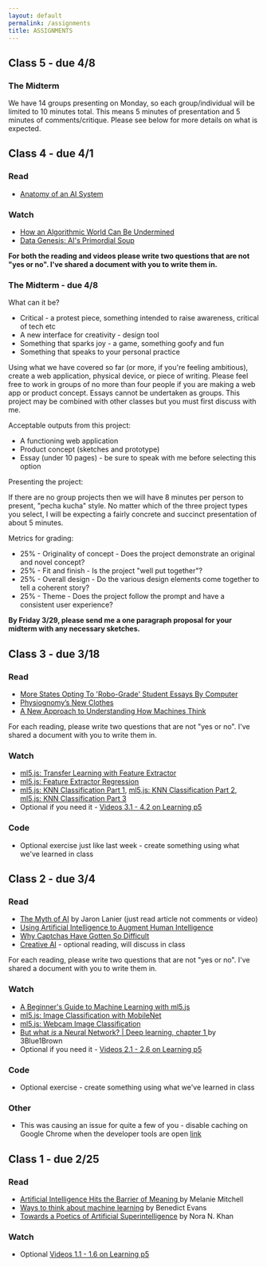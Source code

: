 ```yaml
---
layout: default
permalink: /assignments
title: ASSIGNMENTS
---
```


## Class 5 - due 4/8

### The Midterm

We have 14 groups presenting on Monday, so each group/individual will be limited to 10 minutes total. This means 5 minutes of presentation and 5 minutes of comments/critique. Please see below for more details on what is expected.


## Class 4 - due 4/1

### Read
* [Anatomy of an AI System](https://anatomyof.ai/)

### Watch
* [How an Algorithmic World Can Be Undermined](https://youtu.be/NTl0yyPqf3E)
* [Data Genesis: AI's Primordial Soup](https://vimeo.com/287094149)

**For both the reading and videos please write two questions that are not "yes or no". I've shared a document with you to write them in.**

### The Midterm - due 4/8

What can it be?

* Critical - a protest piece, something intended to raise awareness, critical of tech etc
* A new interface for creativity - design tool 
* Something that sparks joy - a game, something goofy and fun
* Something that speaks to your personal practice


Using what we have covered so far (or more, if you're feeling ambitious), create a web application, physical device, or piece of writing. Please feel free to work in groups of no more than four people if you are making a web app or product concept. Essays cannot be undertaken as groups. This project may be combined with other classes but you must first discuss with me. 

Acceptable outputs from this project:
* A functioning web application
* Product concept (sketches and prototype)
* Essay (under 10 pages) - be sure to speak with me before selecting this option

Presenting the project: 

If there are no group projects then we will have 8 minutes per person to present, "pecha kucha" style. No matter which of the three project types you select, I will be expecting a fairly concrete and succinct presentation of about 5 minutes.

Metrics for grading:
* 25% - Originality of concept - Does the project demonstrate an original and novel concept?
* 25% - Fit and finish - Is the project "well put together"?
* 25% - Overall design - Do the various design elements come together to tell a coherent story?
* 25% - Theme - Does the project follow the prompt and have a consistent user experience?

**By Friday 3/29, please send me a one paragraph proposal for your midterm with any necessary sketches.**


## Class 3 - due 3/18

### Read

* [More States Opting To 'Robo-Grade' Student Essays By Computer](https://www.npr.org/2018/06/30/624373367/more-states-opting-to-robo-grade-student-essays-by-computer)
* [Physiognomy’s New Clothes](https://medium.com/@blaisea/physiognomys-new-clothes-f2d4b59fdd6a)
* [A New Approach to Understanding How Machines Think](https://www.quantamagazine.org/been-kim-is-building-a-translator-for-artificial-intelligence-20190110/)

For each reading, please write two questions that are not "yes or no". I've shared a document with you to write them in. 

### Watch

* [ml5.js: Transfer Learning with Feature Extractor](https://youtu.be/kRpZ5OqUY6Y)
* [ml5.js: Feature Extractor Regression](https://youtu.be/aKgq0m1YjvQ)
* [ml5.js: KNN Classification Part 1](https://youtu.be/KTNqXwkLuM4), [ml5.js: KNN Classification Part 2](https://youtu.be/Mwo5_bUVhlA), [ml5.js: KNN Classification Part 3](https://youtu.be/JWsKay58Z2g)
* Optional if you need it - [Videos 3.1 - 4.2 on Learning p5](https://www.youtube.com/playlist?list=PLRqwX-V7Uu6Zy51Q-x9tMWIv9cueOFTFA)

### Code
  * Optional exercise just like last week - create something using what we've learned in class


## Class 2 - due 3/4

### Read
* [The Myth of AI](https://www.edge.org/conversation/the-myth-of-ai) by Jaron Lanier (just read article not comments or video)
* [Using Artificial Intelligence to Augment Human Intelligence](https://distill.pub/2017/aia/)
* [Why Captchas Have Gotten So Difficult](https://www.theverge.com/2019/2/1/18205610/google-captcha-ai-robot-human-difficult-artificial-intelligence)
* [Creative AI](https://medium.com/@creativeai/creativeai-9d4b2346faf3) - optional reading, will discuss in class

For each reading, please write two questions that are not "yes or no". I've shared a document with you to write them in. 


### Watch
* [A Beginner's Guide to Machine Learning with ml5.js](https://youtu.be/jmznx0Q1fP0)
* [ml5.js: Image Classification with MobileNet](https://youtu.be/yNkAuWz5lnY)
* [ml5.js: Webcam Image Classification](https://youtu.be/D9BoBSkLvFo)
* [But what *is* a Neural Network? | Deep learning, chapter 1
](https://youtu.be/aircAruvnKk) by 3Blue1Brown
* Optional if you need it - [Videos 2.1 - 2.6 on Learning p5](https://www.youtube.com/playlist?list=PLRqwX-V7Uu6Zy51Q-x9tMWIv9cueOFTFA)

### Code
  * Optional exercise - create something using what we've learned in class

### Other
  * This was causing an issue for quite a few of you - disable caching on Google Chrome when the developer tools are open [link](https://www.scorchsoft.com/blog/force-chrome-clear-cache/)

## Class 1 - due 2/25

### Read
* [Artificial Intelligence Hits the Barrier of Meaning
](https://www.nytimes.com/2018/11/05/opinion/artificial-intelligence-machine-learning.html) by Melanie Mitchell
* [Ways to think about machine learning](https://www.ben-evans.com/benedictevans/2018/06/22/ways-to-think-about-machine-learning-8nefy) by Benedict Evans
* [Towards a Poetics
of Artificial Superintelligence](https://medium.com/after-us/towards-a-poetics-of-artificial-superintelligence-ebff11d2d249) by Nora N. Khan

### Watch

* Optional [Videos 1.1 - 1.6 on Learning p5](https://www.youtube.com/playlist?list=PLRqwX-V7Uu6Zy51Q-x9tMWIv9cueOFTFA)